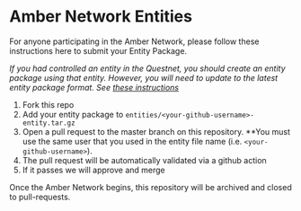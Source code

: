 # Amber Network Entities

For anyone participating in the Amber Network, please follow these instructions
here to submit your Entity Package.

_If you had controlled an entity in the Questnet, you should create an entity
package using that entity. However, you will need to update to the latest entity
package format. See [these
instructions](https://docs.oasis.dev/operators/migrating-questnet-entities.html)_

1. Fork this repo
2. Add your entity package to `entities/<your-github-username>-entity.tar.gz`
3. Open a pull request to the master branch on this repository. **You must use
   the same user that you used in the entity file name (i.e.
   `<your-github-username>`).
4. The pull request will be automatically validated via a github action
5. If it passes we will approve and merge

Once the Amber Network begins, this repository will be archived and closed to
pull-requests.
